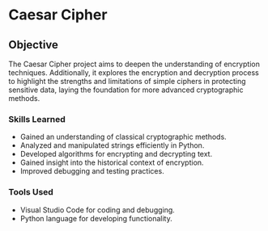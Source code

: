 # Caesar Cipher

## Objective
The Caesar Cipher project aims to deepen the understanding of encryption techniques. Additionally, it explores the encryption and decryption process to highlight the strengths and limitations of simple ciphers in protecting sensitive data, laying the foundation for more advanced cryptographic methods.

### Skills Learned

- Gained an understanding of classical cryptographic methods.
- Analyzed and manipulated strings efficiently in Python.
- Developed algorithms for encrypting and decrypting text.
- Gained insight into the historical context of encryption.
- Improved debugging and testing practices.

### Tools Used

- Visual Studio Code for coding and debugging.
- Python language for developing functionality.
